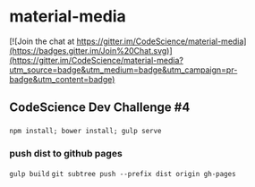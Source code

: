 # material-media

[![Join the chat at https://gitter.im/CodeScience/material-media](https://badges.gitter.im/Join%20Chat.svg)](https://gitter.im/CodeScience/material-media?utm_source=badge&utm_medium=badge&utm_campaign=pr-badge&utm_content=badge)

## CodeScience Dev Challenge #4

###
```npm install; bower install; gulp serve```

### push dist to github pages
```gulp build```
```git subtree push --prefix dist origin gh-pages```
